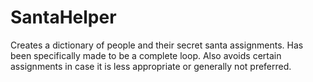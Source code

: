 SantaHelper
===========

Creates a dictionary of people and their secret santa assignments. Has been specifically made to be a complete loop. Also avoids certain assignments in case it is less appropriate or generally not preferred.